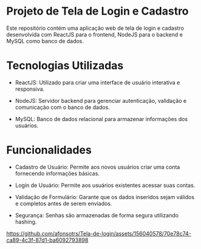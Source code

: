 
# Projeto de Tela de Login e Cadastro
Este repositório contém uma aplicação web de tela de login e cadastro desenvolvida com ReactJS para o frontend, NodeJS para o backend e MySQL como banco de dados.

# Tecnologias Utilizadas

- ReactJS: Utilizado para criar uma interface de usuário interativa e responsiva.
  
- NodeJS: Servidor backend para gerenciar autenticação, validação e comunicação com o banco de dados.
  
- MySQL: Banco de dados relacional para armazenar informações dos usuários.
  
# Funcionalidades
- Cadastro de Usuário: Permite aos novos usuários criar uma conta fornecendo informações básicas.
  
- Login de Usuário: Permite aos usuários existentes acessar suas contas.
  
- Validação de Formulário: Garante que os dados inseridos sejam válidos e completos antes de serem enviados.
  
- Segurança: Senhas são armazenadas de forma segura utilizando hashing.

https://github.com/afonsotrs/Tela-de-login/assets/156040578/70e78c74-ca89-4c3f-87d1-ba6092793898

